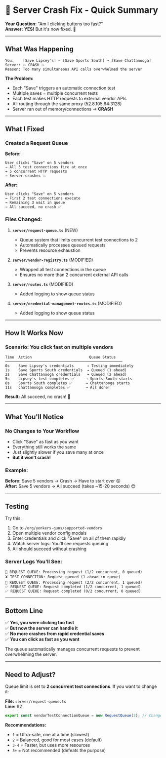 # 🎯 Server Crash Fix - Quick Summary

**Your Question:** "Am I clicking buttons too fast?"  
**Answer:** **YES!** But it's now fixed. 🎉

---

## What Was Happening

```
You:    [Save Lipsey's] → [Save Sports South] → [Save Chattanooga]
Server: 💥 CRASH 💥
Reason: Too many simultaneous API calls overwhelmed the server
```

**The Problem:**
- Each "Save" triggers an automatic connection test
- Multiple saves = multiple concurrent tests
- Each test makes HTTP requests to external vendor APIs
- All routing through the same proxy (52.8.105.64:3128)
- Server ran out of memory/connections → **CRASH**

---

## What I Fixed

### Created a Request Queue

**Before:**
```
User clicks "Save" on 5 vendors
→ All 5 test connections fire at once
→ 5 concurrent HTTP requests
→ Server crashes 💥
```

**After:**
```
User clicks "Save" on 5 vendors
→ First 2 test connections execute
→ Remaining 3 wait in queue
→ All succeed, no crash ✅
```

### Files Changed:

1. **`server/request-queue.ts`** (NEW)
   - Queue system that limits concurrent test connections to 2
   - Automatically processes queued requests
   - Prevents resource exhaustion

2. **`server/vendor-registry.ts`** (MODIFIED)
   - Wrapped all test connections in the queue
   - Ensures no more than 2 concurrent external API calls

3. **`server/routes.ts`** (MODIFIED)
   - Added logging to show queue status

4. **`server/credential-management-routes.ts`** (MODIFIED)
   - Added logging to show queue status

---

## How It Works Now

### Scenario: You click fast on multiple vendors

```
Time  Action                          Queue Status
─────────────────────────────────────────────────────
0s    Save Lipsey's credentials      → Testing immediately
1s    Save Sports South credentials  → Queued (1 ahead)
2s    Save Chattanooga credentials   → Queued (2 ahead)
5s    Lipsey's test completes ✅     → Sports South starts
8s    Sports South completes ✅      → Chattanooga starts
11s   Chattanooga completes ✅       → All done!
```

**Result:** All succeed, no crash! 🎉

---

## What You'll Notice

### No Changes to Your Workflow
- Click "Save" as fast as you want
- Everything still works the same
- Just slightly slower if you save many at once
- **But it won't crash!**

### Example:

**Before:** Save 5 vendors → Crash → Have to start over 😡  
**After:** Save 5 vendors → All succeed (takes ~15-20 seconds) 😊

---

## Testing

Try this:
1. Go to `/org/yonkers-guns/supported-vendors`
2. Open multiple vendor config modals
3. Enter credentials and click "Save" on all of them rapidly
4. Watch server logs: You'll see requests queuing
5. All should succeed without crashing

### Server Logs You'll See:

```
🔄 REQUEST QUEUE: Processing request (1/2 concurrent, 0 queued)
⏳ TEST CONNECTION: Request queued (1 ahead in queue)
🔄 REQUEST QUEUE: Processing request (2/2 concurrent, 1 queued)
✅ REQUEST QUEUE: Request completed (1/2 concurrent, 1 queued)
✅ REQUEST QUEUE: Request completed (0/2 concurrent, 0 queued)
```

---

## Bottom Line

✅ **Yes, you were clicking too fast**  
✅ **But now the server can handle it**  
✅ **No more crashes from rapid credential saves**  
✅ **You can click as fast as you want**

The queue automatically manages concurrent requests to prevent overwhelming the server.

---

## Need to Adjust?

Queue limit is set to **2 concurrent test connections**. If you want to change it:

**File:** `server/request-queue.ts`  
**Line:** 92  
```typescript
export const vendorTestConnectionQueue = new RequestQueue(2); // Change this number
```

**Recommendations:**
- `1` = Ultra-safe, one at a time (slowest)
- `2` = Balanced, good for most cases (default)
- `3-4` = Faster, but uses more resources
- `5+` = Not recommended (defeats the purpose)

